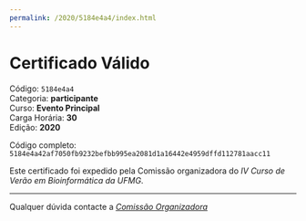 ```yaml
---
permalink: /2020/5184e4a4/index.html
---
```


# Certificado Válido

Código: `5184e4a4`<br>
Categoria: **participante**<br>
Curso: **Evento Principal**<br>
Carga Horária: **30**<br>
Edição: **2020**<br>


Código completo: `5184e4a42af7050fb9232befbb995ea2081d1a16442e4959dffd112781aacc11`


Este certificado foi expedido pela Comissão organizadora do *IV Curso de Verão em Bioinformática da UFMG*.

----

Qualquer dúvida contacte a [_Comissão Organizadora_](<mailto:cursobioinfoufmg@gmail.com$subject=[Certificados]>)

